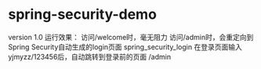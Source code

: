 # spring-security-demo





version 1.0
运行效果：
访问/welcome时，毫无阻力
访问/admin时，会重定向到Spring Security自动生成的login页面 spring_security_login
在登录页面输入yjmyzz/123456后，自动跳转到登录前的页面 /admin
